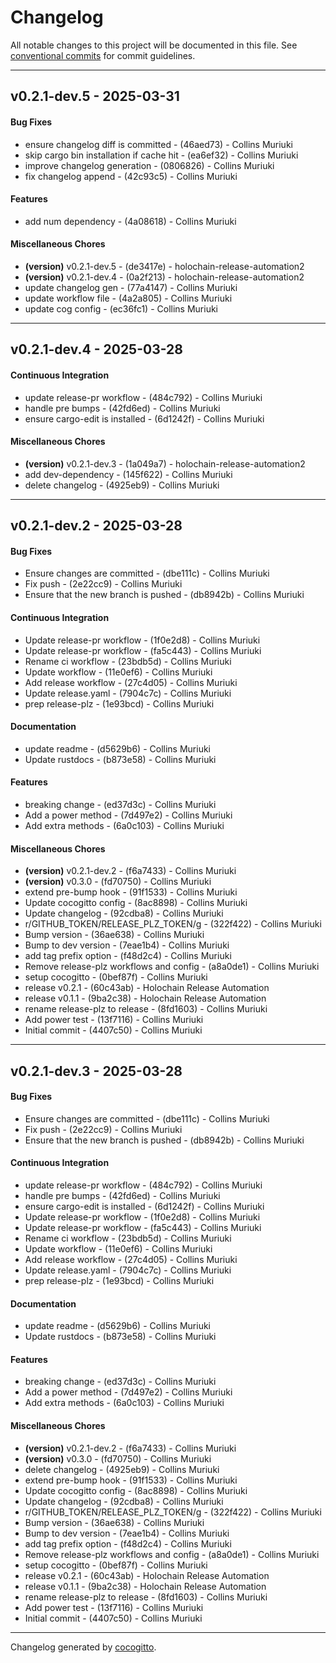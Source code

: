 # Changelog
All notable changes to this project will be documented in this file. See [conventional commits](https://www.conventionalcommits.org/) for commit guidelines.

- - -
## v0.2.1-dev.5 - 2025-03-31
#### Bug Fixes
- ensure changelog diff is committed - (46aed73) - Collins Muriuki
- skip cargo bin installation if cache hit - (ea6ef32) - Collins Muriuki
- improve changelog generation - (0806826) - Collins Muriuki
- fix changelog append - (42c93c5) - Collins Muriuki
#### Features
- add num dependency - (4a08618) - Collins Muriuki
#### Miscellaneous Chores
- **(version)** v0.2.1-dev.5 - (de3417e) - holochain-release-automation2
- **(version)** v0.2.1-dev.4 - (0a2f213) - holochain-release-automation2
- update changelog gen - (77a4147) - Collins Muriuki
- update workflow file - (4a2a805) - Collins Muriuki
- update cog config - (ec36fc1) - Collins Muriuki


- - -
## v0.2.1-dev.4 - 2025-03-28
#### Continuous Integration
- update release-pr workflow - (484c792) - Collins Muriuki
- handle pre bumps - (42fd6ed) - Collins Muriuki
- ensure cargo-edit is installed - (6d1242f) - Collins Muriuki
#### Miscellaneous Chores
- **(version)** v0.2.1-dev.3 - (1a049a7) - holochain-release-automation2
- add dev-dependency - (145f622) - Collins Muriuki
- delete changelog - (4925eb9) - Collins Muriuki

- - -

## v0.2.1-dev.2 - 2025-03-28
#### Bug Fixes
- Ensure changes are committed - (dbe111c) - Collins Muriuki
- Fix push - (2e22cc9) - Collins Muriuki
- Ensure that the new branch is pushed - (db8942b) - Collins Muriuki
#### Continuous Integration
- Update release-pr workflow - (1f0e2d8) - Collins Muriuki
- Update release-pr workflow - (fa5c443) - Collins Muriuki
- Rename ci workflow - (23bdb5d) - Collins Muriuki
- Update workflow - (11e0ef6) - Collins Muriuki
- Add release workflow - (27c4d05) - Collins Muriuki
- Update release.yaml - (7904c7c) - Collins Muriuki
- prep release-plz - (1e93bcd) - Collins Muriuki
#### Documentation
- update readme - (d5629b6) - Collins Muriuki
- Update rustdocs - (b873e58) - Collins Muriuki
#### Features
- breaking change - (ed37d3c) - Collins Muriuki
- Add a power method - (7d497e2) - Collins Muriuki
- Add extra methods - (6a0c103) - Collins Muriuki
#### Miscellaneous Chores
- **(version)** v0.2.1-dev.2 - (f6a7433) - Collins Muriuki
- **(version)** v0.3.0 - (fd70750) - Collins Muriuki
- extend pre-bump hook - (91f1533) - Collins Muriuki
- Update cocogitto config - (8ac8898) - Collins Muriuki
- Update changelog - (92cdba8) - Collins Muriuki
- r/GITHUB_TOKEN/RELEASE_PLZ_TOKEN/g - (322f422) - Collins Muriuki
- Bump version - (36ae638) - Collins Muriuki
- Bump to dev version - (7eae1b4) - Collins Muriuki
- add tag prefix option - (f48d2c4) - Collins Muriuki
- Remove release-plz workflows and config - (a8a0de1) - Collins Muriuki
- setup cocogitto - (0bef87f) - Collins Muriuki
- release v0.2.1 - (60c43ab) - Holochain Release Automation
- release v0.1.1 - (9ba2c38) - Holochain Release Automation
- rename release-plz to release - (8fd1603) - Collins Muriuki
- Add power test - (13f7116) - Collins Muriuki
- Initial commit - (4407c50) - Collins Muriuki

- - -

## v0.2.1-dev.3 - 2025-03-28
#### Bug Fixes
- Ensure changes are committed - (dbe111c) - Collins Muriuki
- Fix push - (2e22cc9) - Collins Muriuki
- Ensure that the new branch is pushed - (db8942b) - Collins Muriuki
#### Continuous Integration
- update release-pr workflow - (484c792) - Collins Muriuki
- handle pre bumps - (42fd6ed) - Collins Muriuki
- ensure cargo-edit is installed - (6d1242f) - Collins Muriuki
- Update release-pr workflow - (1f0e2d8) - Collins Muriuki
- Update release-pr workflow - (fa5c443) - Collins Muriuki
- Rename ci workflow - (23bdb5d) - Collins Muriuki
- Update workflow - (11e0ef6) - Collins Muriuki
- Add release workflow - (27c4d05) - Collins Muriuki
- Update release.yaml - (7904c7c) - Collins Muriuki
- prep release-plz - (1e93bcd) - Collins Muriuki
#### Documentation
- update readme - (d5629b6) - Collins Muriuki
- Update rustdocs - (b873e58) - Collins Muriuki
#### Features
- breaking change - (ed37d3c) - Collins Muriuki
- Add a power method - (7d497e2) - Collins Muriuki
- Add extra methods - (6a0c103) - Collins Muriuki
#### Miscellaneous Chores
- **(version)** v0.2.1-dev.2 - (f6a7433) - Collins Muriuki
- **(version)** v0.3.0 - (fd70750) - Collins Muriuki
- delete changelog - (4925eb9) - Collins Muriuki
- extend pre-bump hook - (91f1533) - Collins Muriuki
- Update cocogitto config - (8ac8898) - Collins Muriuki
- Update changelog - (92cdba8) - Collins Muriuki
- r/GITHUB_TOKEN/RELEASE_PLZ_TOKEN/g - (322f422) - Collins Muriuki
- Bump version - (36ae638) - Collins Muriuki
- Bump to dev version - (7eae1b4) - Collins Muriuki
- add tag prefix option - (f48d2c4) - Collins Muriuki
- Remove release-plz workflows and config - (a8a0de1) - Collins Muriuki
- setup cocogitto - (0bef87f) - Collins Muriuki
- release v0.2.1 - (60c43ab) - Holochain Release Automation
- release v0.1.1 - (9ba2c38) - Holochain Release Automation
- rename release-plz to release - (8fd1603) - Collins Muriuki
- Add power test - (13f7116) - Collins Muriuki
- Initial commit - (4407c50) - Collins Muriuki

- - -

Changelog generated by [cocogitto](https://github.com/cocogitto/cocogitto).